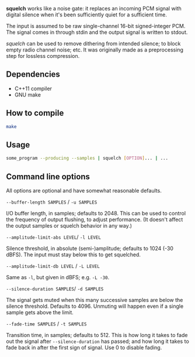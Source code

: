 **squelch** works like a noise gate: it replaces an incoming PCM signal with
digital silence when it's been sufficiently quiet for a sufficient time.

The input is assumed to be raw single-channel 16-bit signed-integer PCM. The
signal comes in through stdin and the output signal is written to
stdout.

*squelch* can be used to remove dithering from intended silence; to block empty radio channel noise; etc. It was
originally made as a preprocessing step for lossless compression.

## Dependencies

* C++11 compiler
* GNU make

## How to compile

```sh
make
```

## Usage

```sh
some_program --producing --samples | squelch [OPTION]... | ...
```

## Command line options

All options are optional and have somewhat reasonable defaults.

`--buffer-length SAMPLES` / `-u SAMPLES`

I/O buffer length, in samples; defaults to 2048.
This can be used to control the frequency of output flushing, to adjust performance.
(It doesn't affect the output samples or squelch behavior in any way.)

`--amplitude-limit-abs LEVEL`/  `-l LEVEL`

Silence threshold, in absolute (semi-)amplitude; defaults to 1024 (-30 dBFS).
The input must stay below this to get squelched.

`--amplitude-limit-db LEVEL` /  `-L LEVEL`

Same as `-l`, but given in dBFS; e.g. `-L -30`.

`--silence-duration SAMPLES`/ `-d SAMPLES`

The signal gets muted when this many successive samples are below the silence threshold.
Defaults to 4096. Unmuting will happen even if a single sample gets above the limit.

`--fade-time SAMPLES` / `-t SAMPLES`

Transition time, in samples; defaults to 512.
This is how long it takes to fade out the signal after `--silence-duration` has passed;
and how long it takes to fade back in after the first sign of signal.
Use 0 to disable fading.